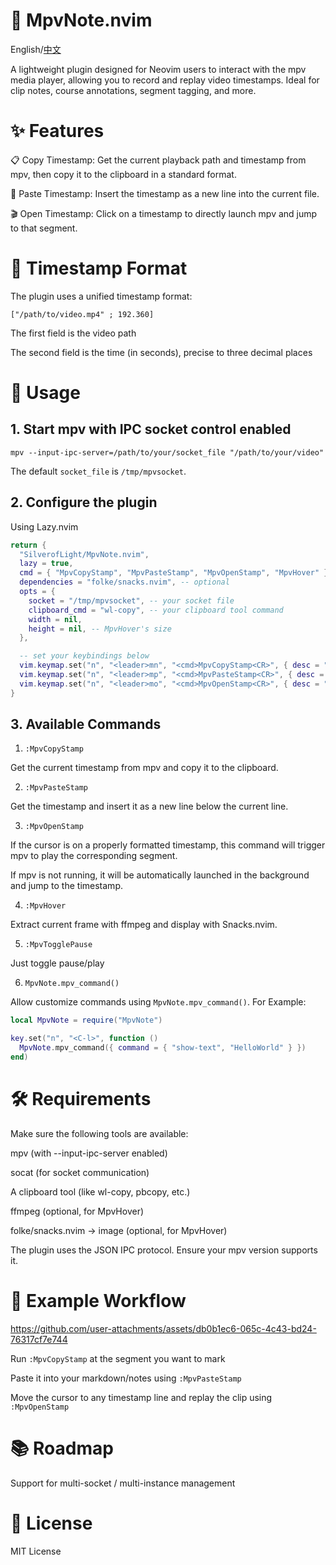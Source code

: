 # 📼 MpvNote.nvim

English/[中文](./src/README.md)

A lightweight plugin designed for Neovim users to interact with the mpv media player, allowing you to record and replay video timestamps. Ideal for clip notes, course annotations, segment tagging, and more.

# ✨ Features

📋 Copy Timestamp: Get the current playback path and timestamp from mpv, then copy it to the clipboard in a standard format.

📝 Paste Timestamp: Insert the timestamp as a new line into the current file.

🎬 Open Timestamp: Click on a timestamp to directly launch mpv and jump to that segment.

# 🧩 Timestamp Format

The plugin uses a unified timestamp format:

```
["/path/to/video.mp4" ; 192.360]
```

The first field is the video path

The second field is the time (in seconds), precise to three decimal places

# 🚀 Usage

## 1. Start mpv with IPC socket control enabled

`mpv --input-ipc-server=/path/to/your/socket_file "/path/to/your/video"`

The default `socket_file` is `/tmp/mpvsocket`.

## 2. Configure the plugin

Using Lazy.nvim

```lua
return {
  "SilverofLight/MpvNote.nvim",
  lazy = true,
  cmd = { "MpvCopyStamp", "MpvPasteStamp", "MpvOpenStamp", "MpvHover" },
  dependencies = "folke/snacks.nvim", -- optional
  opts = {
    socket = "/tmp/mpvsocket", -- your socket file
    clipboard_cmd = "wl-copy", -- your clipboard tool command
    width = nil,
    height = nil, -- MpvHover's size
  },

  -- set your keybindings below
  vim.keymap.set("n", "<leader>mn", "<cmd>MpvCopyStamp<CR>", { desc = "Copy Mpv Note" }),
  vim.keymap.set("n", "<leader>mp", "<cmd>MpvPasteStamp<CR>", { desc = "Paste Mpv Note" }),
  vim.keymap.set("n", "<leader>mo", "<cmd>MpvOpenStamp<CR>", { desc = "Open Mpv Note" })
}
```

## 3. Available Commands

1. `:MpvCopyStamp`

Get the current timestamp from mpv and copy it to the clipboard.

2. `:MpvPasteStamp`

Get the timestamp and insert it as a new line below the current line.

3. `:MpvOpenStamp`

If the cursor is on a properly formatted timestamp, this command will trigger mpv to play the corresponding segment.

If mpv is not running, it will be automatically launched in the background and jump to the timestamp.

4. `:MpvHover`

Extract current frame with ffmpeg and display with Snacks.nvim.

5. `:MpvTogglePause`

Just toggle pause/play

6. `MpvNote.mpv_command()`

Allow customize commands using `MpvNote.mpv_command()`. For Example:

```lua
local MpvNote = require("MpvNote")

key.set("n", "<C-l>", function ()
  MpvNote.mpv_command({ command = { "show-text", "HelloWorld" } })
end)
```

# 🛠 Requirements

Make sure the following tools are available:

mpv (with --input-ipc-server enabled)

socat (for socket communication)

A clipboard tool (like wl-copy, pbcopy, etc.)

ffmpeg (optional, for MpvHover)

folke/snacks.nvim -> image (optional, for MpvHover)

The plugin uses the JSON IPC protocol. Ensure your mpv version supports it.

# 📌 Example Workflow

https://github.com/user-attachments/assets/db0b1ec6-065c-4c43-bd24-76317cf7e744

Run `:MpvCopyStamp` at the segment you want to mark

Paste it into your markdown/notes using `:MpvPasteStamp`

Move the cursor to any timestamp line and replay the clip using `:MpvOpenStamp`

# 📚 Roadmap

Support for multi-socket / multi-instance management

# 📄 License

MIT License
